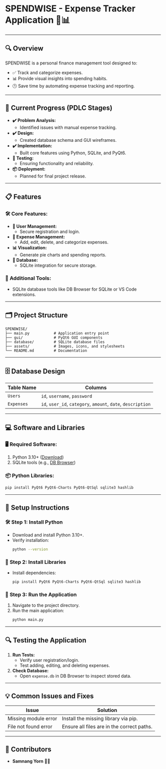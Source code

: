 # **SPENDWISE - Expense Tracker Application** 💼📊

---

## 🔍 **Overview**

SPENDWISE is a personal finance management tool designed to:
- ✅ Track and categorize expenses.
- 📊 Provide visual insights into spending habits.
- 🕒 Save time by automating expense tracking and reporting.

---

## 🚀 **Current Progress (PDLC Stages)**

- **✔️ Problem Analysis:**
  - Identified issues with manual expense tracking.
- **✔️ Design:**
  - Created database schema and GUI wireframes.
- **✔️ Implementation:**
  - Built core features using Python, SQLite, and PyQt6.
- **🔄 Testing:**
  - Ensuring functionality and reliability.
- **📦 Deployment:**
  - Planned for final project release.

---

## 📋 **Features**

### 🛠️ **Core Features:**
- **👤 User Management:**
  - Secure registration and login.
- **💸 Expense Management:**
  - Add, edit, delete, and categorize expenses.
- **📊 Visualization:**
  - Generate pie charts and spending reports.
- **📁 Database:**
  - SQLite integration for secure storage.

### 🔧 **Additional Tools:**
- SQLite database tools like DB Browser for SQLite or VS Code extensions.

---

## 🗂️ **Project Structure**

```plaintext
SPENDWISE/
├── main.py           # Application entry point
├── gui/              # PyQt6 GUI components
├── database/         # SQLite database files
├── assets/           # Images, icons, and stylesheets
└── README.md         # Documentation
```

---

## 🗄️ **Database Design**

| Table Name | Columns                                 |
|------------|-----------------------------------------|
| `Users`    | `id`, `username`, `password`           |
| `Expenses` | `id`, `user_id`, `category`, `amount`, `date`, `description` |

---

## 💻 **Software and Libraries**

### 🖥️ **Required Software:**
1. Python 3.10+ ([Download](https://www.python.org/downloads))
2. SQLite tools (e.g., [DB Browser](https://sqlitebrowser.org))

### 📦 **Python Libraries:**
```bash
pip install PyQt6 PyQt6-Charts PyQt6-QtSql sqlite3 hashlib
```

---

## 📂 **Setup Instructions**

### 🛠️ **Step 1: Install Python**
- Download and install Python 3.10+.
- Verify installation:
  ```bash
  python --version
  ```

### 🔧 **Step 2: Install Libraries**
- Install dependencies:
  ```bash
  pip install PyQt6 PyQt6-Charts PyQt6-QtSql sqlite3 hashlib
  ```

### 📂 **Step 3: Run the Application**
1. Navigate to the project directory.
2. Run the main application:
   ```bash
   python main.py
   ```

---

## 🔍 **Testing the Application**

1. **Run Tests:**
   - Verify user registration/login.
   - Test adding, editing, and deleting expenses.
2. **Check Database:**
   - Open `expense.db` in DB Browser to inspect stored data.

---

## 💡 **Common Issues and Fixes**

| Issue                       | Solution                                    |
|-----------------------------|---------------------------------------------|
| Missing module error        | Install the missing library via pip.       |
| File not found error        | Ensure all files are in the correct paths. |

---

## 🎉 **Contributors**

- **Samnang Yorn** 👨‍💻
